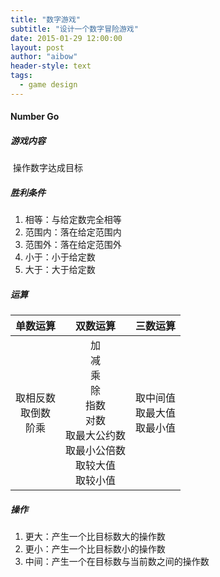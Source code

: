 ```yaml
---
title: "数字游戏"
subtitle: "设计一个数字冒险游戏"
date: 2015-01-29 12:00:00
layout: post
author: "aibow"
header-style: text
tags:
  - game design
---
```

#### Number Go

##### 游戏内容

​	操作数字达成目标

##### 胜利条件

1. 相等：与给定数完全相等
2. 范围内：落在给定范围内
3. 范围外：落在给定范围外
4. 小于：小于给定数
5. 大于：大于给定数

##### 运算

|            单数运算            |                           双数运算                           |               三数运算               |
| :----------------------------: | :----------------------------------------------------------: | :----------------------------------: |
| 取相反数<br/> 取倒数<br/> 阶乘 | 加<br/> 减<br/> 乘<br/> 除<br/> 指数<br/> 对数<br/> 取最大公约数<br/> 取最小公倍数<br/> 取较大值<br/> 取较小值 | 取中间值<br/> 取最大值<br/> 取最小值 |

##### 操作

1. 更大：产生一个比目标数大的操作数
2. 更小：产生一个比目标数小的操作数
3. 中间：产生一个在目标数与当前数之间的操作数